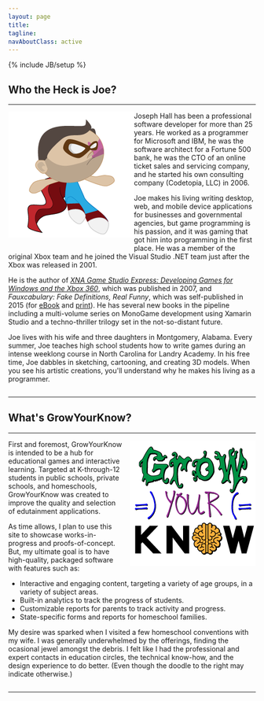 ```yaml
---
layout: page
title: 
tagline: 
navAboutClass: active
---
```

{% include JB/setup %}

## Who the Heck is Joe?

<hr/>

<div style="float:left; margin-bottom:15px;"><img alt="" src="images/super-joe.png" /></div>

Joseph Hall has been a professional software developer for more than 25 years. He worked as a programmer for Microsoft and IBM, he was the software architect for a Fortune 500 bank, he was the CTO of an online ticket sales and servicing company, and he started his own consulting company (Codetopia, LLC) in 2006.

Joe makes his living writing desktop, web, and mobile device applications for businesses and governmental agencies, but game programming is his passion, and it was gaming that got him into programming in the first place. He was a member of the original Xbox team and he joined the Visual Studio .NET team just after the Xbox was released in 2001.

He is the author of *<a href="http://amzn.to/1JuxvD8" target="_blank">XNA Game Studio Express: Developing Games for Windows and the Xbox 360</a>*, which was published in 2007, and *Fauxcabulary: Fake Definitions, Real Funny*, which was self-published in 2015 (for <a href="https://leanpub.com/fauxcabulary" target="_blank">eBook</a> and <a href="http://www.lulu.com/shop/http://www.lulu.com/shop/joseph-hall/fauxcabulary/paperback/product-22179468.html" target="_blank">print</a>). He has several new books in the pipeline including a multi-volume series on MonoGame development using Xamarin Studio and a techno-thriller trilogy set in the not-so-distant future.

Joe lives with his wife and three daughters in Montgomery, Alabama. Every summer, Joe teaches high school students how to write games during an intense weeklong course in North Carolina for Landry Academy. In his free time, Joe dabbles in sketching, cartooning, and creating 3D models. When you see his artistic creations, you'll understand why he makes his living as a programmer.

<div style="clear:both;"></div>

<hr/>

## What's GrowYourKnow?

<hr/>

<div style="float:right; margin-left:15px; margin-bottom:15px;"><img alt="" src="images/growyourknow-doodle.png" /></div>

First and foremost, GrowYourKnow is intended to be a hub for educational games and interactive learning. Targeted at K-through-12 students in public schools, private schools, and homeschools, GrowYourKnow was created to improve the quality and selection of edutainment applications.

As time allows, I plan to use this site to showcase works-in-progress and proofs-of-concept. But, my ultimate goal is to have high-quality, packaged software with features such as:

* Interactive and engaging content, targeting a variety of age groups, in a variety of subject areas.
* Built-in analytics to track the progress of students.
* Customizable reports for parents to track activity and progress.
* State-specific forms and reports for homeschool families.

My desire was sparked when I visited a few homeschool conventions with my wife. I was generally underwhelmed by the offerings, finding the ocasional jewel amongst the debris. I felt like I had the professional and expert contacts in education circles, the technical know-how, and the design experience to do better. (Even though the doodle to the right may indicate otherwise.)

<div style="clear:both;"></div>

<hr/>
